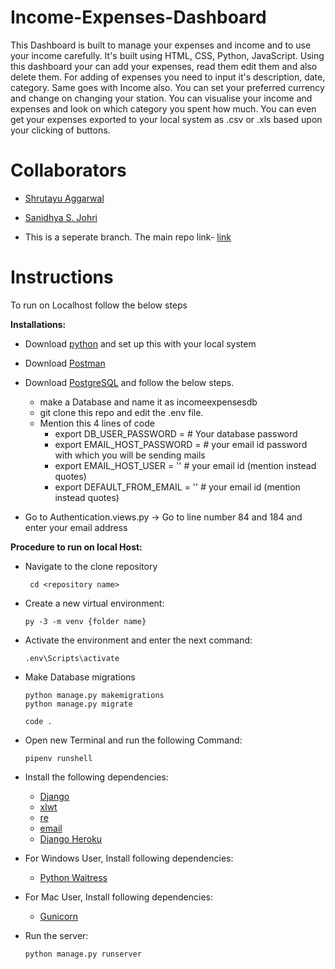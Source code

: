 # Income-Expenses-Dashboard
This Dashboard is built to manage your expenses and income and to use your income carefully. It's built using HTML, CSS, Python, JavaScript. 
Using this dashboard your can add your expenses, read them edit them and also delete them. For adding of expenses you need to input it's description, date, category.
Same goes with Income also. You can set your preferred currency and change on changing your station. 
You can visualise your income and expenses and look on which category you spent how much. 
You can even get your expenses exported to your local system as .csv or .xls based upon your clicking of buttons. 

# Collaborators 
- [Shrutayu Aggarwal](https://github.com/Shrut26)
- [Sanidhya S. Johri](https://github.com/UnstoppableVenom)

- This is a seperate branch. The main repo link- [link](https://github.com/Shrut26/Income-Expenses-Dashboard)

# Instructions

To run on Localhost follow the below steps<br>

<strong>Installations:</strong>
- Download [python](https://www.python.org/downloads/) and set up this with your local system
- Download [Postman](https://subscription.packtpub.com/book/web_development/9781838983994/1/ch01lvl1sec13/postman)
- Download [PostgreSQL](https://www.pgadmin.org/) and follow the below steps.
   - make a Database and name it as incomeexpensesdb
   - git clone this repo and edit the .env file.
   - Mention this 4 lines of code
      - export DB_USER_PASSWORD =                # Your database password
      - export EMAIL_HOST_PASSWORD =             # your email id password with which you will be sending mails
      - export EMAIL_HOST_USER =  ''               # your email id (mention instead quotes)
      - export DEFAULT_FROM_EMAIL = ''             # your email id (mention instead quotes)

- Go to Authentication.views.py -> Go to line number 84 and 184 and enter your email address  


<strong>Procedure to run on local Host:</strong>

- Navigate to the clone repository 
   ```
    cd <repository name>       
   ```

- Create a new virtual environment:
   ```
   py -3 -m venv {folder name}
   ```
   
- Activate the environment and enter the next command: 

   ```
   .env\Scripts\activate
   ```
   
- Make Database migrations
   ```
   python manage.py makemigrations
   python manage.py migrate
   ```
   
   ```
   code .
   ```

- Open new Terminal and run the following Command:

   ```
   pipenv runshell
   ```
   
- Install the following dependencies:
   - [Django](https://www.djangoproject.com/download/)
   - [xlwt](https://pypi.org/project/xlwt/)
   - [re](https://pypi.org/project/regex/)
   - [email](https://docs.python.org/3/library/email.examples.html)
   - [Django Heroku](https://devcenter.heroku.com/articles/django-app-configuration)
   
- For Windows User, Install following dependencies:
   - [Python Waitress](https://pypi.org/project/waitress/)
- For Mac User, Install following dependencies:
   - [Gunicorn](https://gunicorn.org/)

- Run the server:
   ```
   python manage.py runserver
   ```
